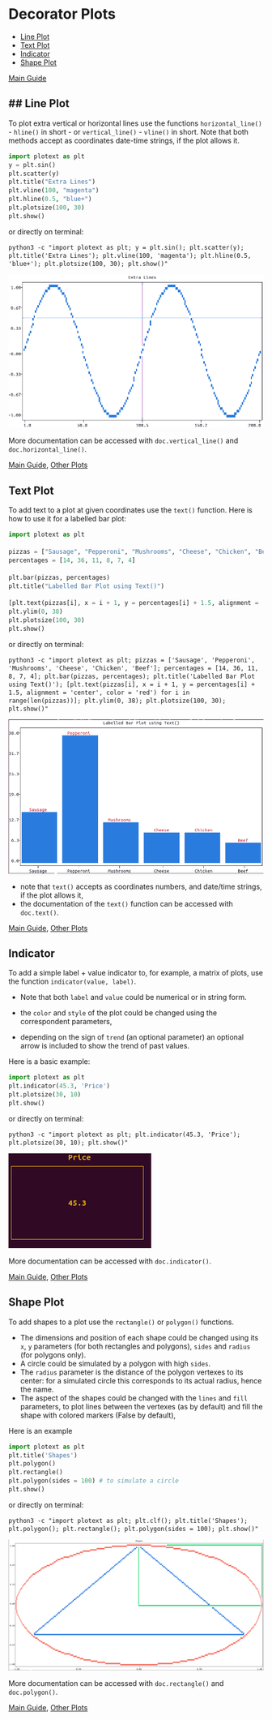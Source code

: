 # Decorator Plots

- [Line Plot](https://github.com/piccolomo/plotext/blob/master/readme/other.md#line-plot)
- [Text Plot](https://github.com/piccolomo/plotext/blob/master/readme/other.md#text-plot)
- [Indicator](https://github.com/piccolomo/plotext/blob/master/readme/other.md#indicator)
- [Shape Plot](https://github.com/piccolomo/plotext/blob/master/readme/other.md#shape-plot)

[Main Guide](https://github.com/piccolomo/plotext#guide)

## ## Line Plot

To plot extra vertical or horizontal lines use the functions `horizontal_line()` - `hline()` in short - or `vertical_line()` - `vline()` in short. Note that both methods  accept as coordinates date-time strings, if the plot allows it.

```python
import plotext as plt
y = plt.sin() 
plt.scatter(y)
plt.title("Extra Lines")
plt.vline(100, "magenta")
plt.hline(0.5, "blue+")
plt.plotsize(100, 30)
plt.show()
```

or directly on terminal:

```console
python3 -c "import plotext as plt; y = plt.sin(); plt.scatter(y); plt.title('Extra Lines'); plt.vline(100, 'magenta'); plt.hline(0.5, 'blue+'); plt.plotsize(100, 30); plt.show()"
```

![line](https://raw.githubusercontent.com/piccolomo/plotext/master/data/line.png)

More documentation can be accessed with `doc.vertical_line()` and `doc.horizontal_line()`.

[Main Guide](https://github.com/piccolomo/plotext#guide), [Other Plots](https://github.com/piccolomo/plotext/blob/master/readme/other.md)

## Text Plot

To add text to a plot at given coordinates use the `text()` function. Here is how to use it for a labelled bar plot:

```python
import plotext as plt

pizzas = ["Sausage", "Pepperoni", "Mushrooms", "Cheese", "Chicken", "Beef"]
percentages = [14, 36, 11, 8, 7, 4]

plt.bar(pizzas, percentages)
plt.title("Labelled Bar Plot using Text()")

[plt.text(pizzas[i], x = i + 1, y = percentages[i] + 1.5, alignment = 'center', color = 'red') for i in range(len(pizzas))]
plt.ylim(0, 38)
plt.plotsize(100, 30)
plt.show()
```

or directly on terminal:

```console
python3 -c "import plotext as plt; pizzas = ['Sausage', 'Pepperoni', 'Mushrooms', 'Cheese', 'Chicken', 'Beef']; percentages = [14, 36, 11, 8, 7, 4]; plt.bar(pizzas, percentages); plt.title('Labelled Bar Plot using Text()'); [plt.text(pizzas[i], x = i + 1, y = percentages[i] + 1.5, alignment = 'center', color = 'red') for i in range(len(pizzas))]; plt.ylim(0, 38); plt.plotsize(100, 30); plt.show()"
```

![text](https://raw.githubusercontent.com/piccolomo/plotext/master/data/text.png)

- note that `text()` accepts as coordinates numbers, and date/time strings, if the plot allows it,
- the documentation of the `text()` function can be accessed with `doc.text()`.

[Main Guide](https://github.com/piccolomo/plotext#guide), [Other Plots](https://github.com/piccolomo/plotext/blob/master/readme/other.md)

## Indicator

To add a simple label + value indicator to, for example, a matrix of plots, use the function `indicator(value, label)`. 

- Note that both `label` and `value` could be numerical or in string form. 

- the `color` and `style` of the plot could be changed using the correspondent parameters,

- depending on the sign of `trend` (an optional parameter) an optional arrow is included to show the trend of past values.

Here is a basic example:

```python
import plotext as plt
plt.indicator(45.3, 'Price')
plt.plotsize(30, 10)
plt.show()
```

or directly on terminal:

```console
python3 -c "import plotext as plt; plt.indicator(45.3, 'Price'); plt.plotsize(30, 10); plt.show()"
```

![indicator](https://raw.githubusercontent.com/piccolomo/plotext/master/data/indicator.png)

More documentation can be accessed with `doc.indicator()`.

[Main Guide](https://github.com/piccolomo/plotext#guide), [Other Plots](https://github.com/piccolomo/plotext/blob/master/readme/other.md)

## Shape Plot

To add shapes to a plot use the `rectangle()` or `polygon()` functions. 

- The dimensions and position of each shape could be changed using its `x`, `y` parameters (for both rectangles and polygons), `sides` and `radius` (for polygons only).
- A circle could be simulated by a polygon with high `sides`.
- The `radius` parameter is the distance of the polygon vertexes to its center: for a simulated circle this corresponds to its actual radius, hence the name.
- The aspect of the shapes could be changed with the `lines` and `fill` parameters, to plot lines between the vertexes (as by default) and fill the shape with colored markers (False by default),

Here is an example

```python
import plotext as plt
plt.title('Shapes')
plt.polygon()
plt.rectangle()
plt.polygon(sides = 100) # to simulate a circle
plt.show()
```

or directly on terminal:

```console
python3 -c "import plotext as plt; plt.clf(); plt.title('Shapes'); plt.polygon(); plt.rectangle(); plt.polygon(sides = 100); plt.show()"
```

![shapes](https://raw.githubusercontent.com/piccolomo/plotext/master/data/shapes.png)

More documentation can be accessed with `doc.rectangle()` and `doc.polygon()`.

[Main Guide](https://github.com/piccolomo/plotext#guide), [Other Plots](https://github.com/piccolomo/plotext/blob/master/readme/other.md)
